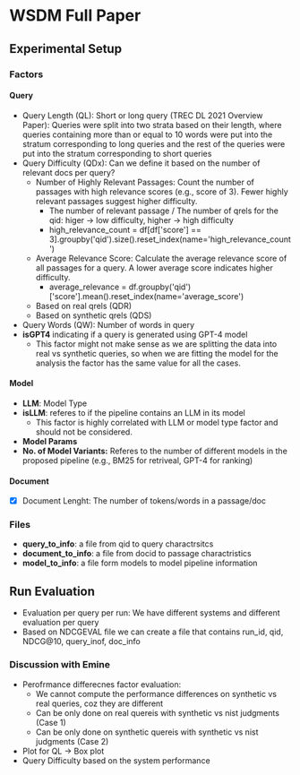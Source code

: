 # WSDM Full Paper

## Experimental Setup

### Factors

#### Query
- Query Length (QL): Short or long query (TREC DL 2021 Overview Paper): Queries were split into two strata based on their length, where queries containing more than or equal to 10 words were put into the stratum corresponding to long queries and the rest of the queries were put into the stratum corresponding to short queries
- Query Difficulty (QDx): Can we define it based on the number of relevant docs per query?
    - Number of Highly Relevant Passages: Count the number of passages with high relevance scores (e.g., score of 3). Fewer highly relevant passages suggest higher difficulty. 
        - The number of relevant passage / The number of qrels for the qid: higer -> low difficulty, higher -> high difficulty
        - high_relevance_count = df[df['score'] == 3].groupby('qid').size().reset_index(name='high_relevance_count')
    - Average Relevance Score: Calculate the average relevance score of all passages for a query. A lower average score indicates higher difficulty.
        - average_relevance = df.groupby('qid')['score'].mean().reset_index(name='average_score')
    - Based on real qrels (QDR)
    - Based on synthetic qrels (QDS)
- Query Words (QW): Number of words in query
- __isGPT4__ indicating if a query is generated using GPT-4 model
    - This factor might not make sense as we are splitting the data into real vs synthetic queries, so when we are fitting the model for the analysis the factor has the same value for all the cases.

#### Model
- __LLM__: Model Type
- __isLLM__: referes to if the pipeline contains an LLM in its model
    - This factor is highly correlated with LLM or model type factor and should not be considered.
- __Model Params__
- __No. of Model Variants:__ Referes to the number of different models in the proposed pipeline (e.g., BM25 for retriveal, GPT-4 for ranking)

#### Document
- [x] Document Lenght: The number of tokens/words in a passage/doc

### Files
- __query_to_info__: a file from qid to query charactrsitcs
- __document_to_info__: a file from docid to passage charactristics
- __model_to_info__: a file form models to model pipeline information

## Run Evaluation

- Evaluation per query per run: We have different systems and different evaluation per query
- Based on NDCGEVAL file we can create a file that contains run_id, qid, NDCG@10, query_inof, doc_info

### Discussion with Emine
- Perofrmance differecnes factor evaluation:
    - We cannot compute the performance differences on synthetic vs real queries, coz they are different
    - Can be only done on real quereis with synthetic vs nist judgments (Case 1)
    - Can be only done on synthetic quereis with synthetic vs nist judgments (Case 2)
- Plot for QL -> Box plot
- Query Difficulty based on the system performance